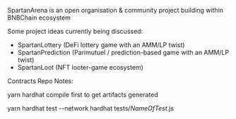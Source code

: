 SpartanArena is an open organisation & community project building within BNBChain ecosystem

Some project ideas currently being discussed:
- SpartanLottery (DeFi lottery game with an AMM/LP twist)
- SpartanPrediction (Parimutuel / prediction-based game with an AMM/LP twist)
- SpartanLoot (NFT looter-game ecosystem)

Contracts Repo Notes:

yarn hardhat compile first to get artifacts generated

yarn hardhat test --network hardhat tests/*NameOfTest*.js
